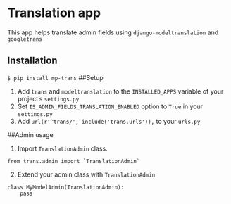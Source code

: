 # Translation app
This app helps translate admin fields using `django-modeltranslation` and `googletrans`

## Installation
`$ pip install mp-trans`
##Setup
1. Add `trans` and `modeltranslation` to the `INSTALLED_APPS` variable of your project’s `settings.py`
2. Set `IS_ADMIN_FIELDS_TRANSLATION_ENABLED` option to `True` in your `settings.py`
3. Add `url(r'^trans/', include('trans.urls')),` to your `urls.py`

##Admin usage
1. Import `TranslationAdmin` class.
```
from trans.admin import `TranslationAdmin`
```
2. Extend your admin class with `TranslationAdmin`
```
class MyModelAdmin(TranslationAdmin):
	pass
```